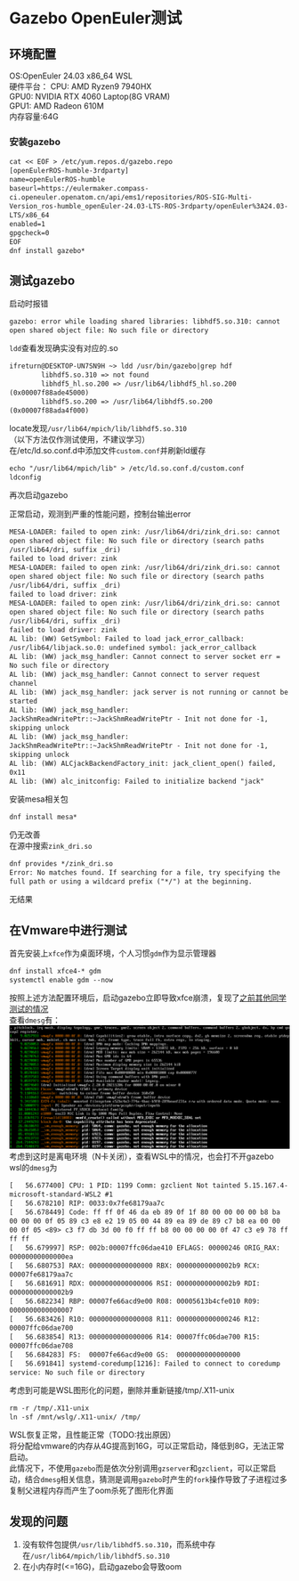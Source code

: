 # Gazebo OpenEuler测试
## 环境配置
OS:OpenEuler 24.03 x86_64 WSL   
硬件平台：
CPU: AMD Ryzen9 7940HX    
GPU0: NVIDIA RTX 4060 Laptop(8G VRAM)    
GPU1: AMD Radeon 610M   
内存容量:64G
### 安装gazebo
```shell
cat << EOF > /etc/yum.repos.d/gazebo.repo
[openEulerROS-humble-3rdparty]
name=openEulerROS-humble
baseurl=https://eulermaker.compass-ci.openeuler.openatom.cn/api/ems1/repositories/ROS-SIG-Multi-Version_ros-humble_openEuler-24.03-LTS-ROS-3rdparty/openEuler%3A24.03-LTS/x86_64 
enabled=1
gpgcheck=0
EOF
dnf install gazebo*
```
## 测试gazebo
启动时报错
```shell
gazebo: error while loading shared libraries: libhdf5.so.310: cannot open shared object file: No such file or directory
```
`ldd`查看发现确实没有对应的.so
```shell
ifreturn@DESKTOP-UN7SN9H ~> ldd /usr/bin/gazebo|grep hdf
        libhdf5.so.310 => not found
        libhdf5_hl.so.200 => /usr/lib64/libhdf5_hl.so.200 (0x00007f88ade45000)
        libhdf5.so.200 => /usr/lib64/libhdf5.so.200 (0x00007f88ada4f000)
```
locate发现`/usr/lib64/mpich/lib/libhdf5.so.310`    
（以下方法仅作测试使用，不建议学习）   
在/etc/ld.so.conf.d中添加文件`custom.conf`并刷新ld缓存
```shell
echo "/usr/lib64/mpich/lib" > /etc/ld.so.conf.d/custom.conf
ldconfig
```
再次启动gazebo

正常启动，观测到严重的性能问题，控制台输出error
```shell
MESA-LOADER: failed to open zink: /usr/lib64/dri/zink_dri.so: cannot open shared object file: No such file or directory (search paths /usr/lib64/dri, suffix _dri)
failed to load driver: zink
MESA-LOADER: failed to open zink: /usr/lib64/dri/zink_dri.so: cannot open shared object file: No such file or directory (search paths /usr/lib64/dri, suffix _dri)
failed to load driver: zink
MESA-LOADER: failed to open zink: /usr/lib64/dri/zink_dri.so: cannot open shared object file: No such file or directory (search paths /usr/lib64/dri, suffix _dri)
failed to load driver: zink
AL lib: (WW) GetSymbol: Failed to load jack_error_callback: /usr/lib64/libjack.so.0: undefined symbol: jack_error_callback
AL lib: (WW) jack_msg_handler: Cannot connect to server socket err = No such file or directory
AL lib: (WW) jack_msg_handler: Cannot connect to server request channel
AL lib: (WW) jack_msg_handler: jack server is not running or cannot be started
AL lib: (WW) jack_msg_handler: JackShmReadWritePtr::~JackShmReadWritePtr - Init not done for -1, skipping unlock
AL lib: (WW) jack_msg_handler: JackShmReadWritePtr::~JackShmReadWritePtr - Init not done for -1, skipping unlock
AL lib: (WW) ALCjackBackendFactory_init: jack_client_open() failed, 0x11
AL lib: (WW) alc_initconfig: Failed to initialize backend "jack"
```
安装mesa相关包
```shell
dnf install mesa*
```
仍无改善   
在源中搜索`zink_dri.so`
```shell
dnf provides */zink_dri.so                                                                                                                 
Error: No matches found. If searching for a file, try specifying the full path or using a wildcard prefix ("*/") at the beginning.
```
无结果

## 在Vmware中进行测试
首先安装上`xfce`作为桌面环境，个人习惯`gdm`作为显示管理器
```shell
dnf install xfce4-* gdm
systemctl enable gdm --now
```
按照上述方法配置环境后，启动gazebo立即导致xfce崩溃，复现了[之前其他同学测试的情况](https://github.com/jingliang0910/PLCT-jiachenPlan/tree/main/gazebo_Problem)   
查看`dmesg`有：
![alt text](image.png)
考虑到这时是离电环境（N卡关闭），查看WSL中的情况，也会打不开gazebo    
wsl的`dmesg`为
```log
[   56.677400] CPU: 1 PID: 1199 Comm: gzclient Not tainted 5.15.167.4-microsoft-standard-WSL2 #1
[   56.678210] RIP: 0033:0x7fe68179aa7c
[   56.678449] Code: ff ff 0f 46 da eb 89 0f 1f 80 00 00 00 00 b8 ba 00 00 00 0f 05 89 c3 e8 e2 19 05 00 44 89 ea 89 de 89 c7 b8 ea 00 00 00 0f 05 <89> c3 f7 db 3d 00 f0 ff ff b8 00 00 00 00 0f 47 c3 e9 78 ff ff ff
[   56.679997] RSP: 002b:00007ffc06dae410 EFLAGS: 00000246 ORIG_RAX: 00000000000000ea
[   56.680753] RAX: 0000000000000000 RBX: 00000000000002b9 RCX: 00007fe68179aa7c
[   56.681691] RDX: 0000000000000006 RSI: 00000000000002b9 RDI: 00000000000002b9
[   56.682234] RBP: 00007fe66acd9e00 R08: 00005613b4cfe010 R09: 0000000000000007
[   56.683426] R10: 0000000000000008 R11: 0000000000000246 R12: 00007ffc06dae700
[   56.683854] R13: 0000000000000006 R14: 00007ffc06dae700 R15: 00007ffc06dae708
[   56.684283] FS:  00007fe66acd9e00 GS:  0000000000000000
[   56.691841] systemd-coredump[1216]: Failed to connect to coredump service: No such file or directory
```
考虑到可能是WSL图形化的问题，删除并重新链接/tmp/.X11-unix
```shell
rm -r /tmp/.X11-unix
ln -sf /mnt/wslg/.X11-unix/ /tmp/
```
WSL恢复正常，且性能正常（TODO:找出原因）    
将分配给vmware的内存从4G提高到16G，可以正常启动，降低到8G，无法正常启动。    
此情况下，不使用`gazebo`而是依次分别调用`gzserver`和`gzclient`，可以正常启动，结合`dmesg`相关信息，猜测是调用`gazebo`时产生的`fork`操作导致了子进程过多复制父进程内存而产生了oom杀死了图形化界面

## 发现的问题
1. 没有软件包提供`/usr/lib/libhdf5.so.310`，而系统中存在`/usr/lib64/mpich/lib/libhdf5.so.310`
2. 在小内存时(<=16G)，启动gazebo会导致oom